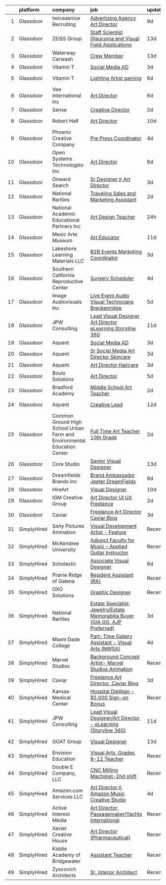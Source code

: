 

|    | platform    | company                                                                    | job                                                                                                                                                                                                                                                                                                                                                                                                                                                                                                                                                                                                                                                                                                                                                                                                                                                                                                                                                                                                                                                                                                                                                                                                                                                                                                                                                                                | update_time   | location             |
|---:|:------------|:---------------------------------------------------------------------------|:-----------------------------------------------------------------------------------------------------------------------------------------------------------------------------------------------------------------------------------------------------------------------------------------------------------------------------------------------------------------------------------------------------------------------------------------------------------------------------------------------------------------------------------------------------------------------------------------------------------------------------------------------------------------------------------------------------------------------------------------------------------------------------------------------------------------------------------------------------------------------------------------------------------------------------------------------------------------------------------------------------------------------------------------------------------------------------------------------------------------------------------------------------------------------------------------------------------------------------------------------------------------------------------------------------------------------------------------------------------------------------------|:--------------|:---------------------|
|  1 | Glassdoor   | twiceasnice Recruiting                                                     | [Advertising Agency Art Director](https://www.glassdoor.com/partner/jobListing.htm?pos=125&ao=1110586&s=58&guid=000001823427c4acbf9765a694cc14be&src=GD_JOB_AD&t=SR&vt=w&ea=1&cs=1_1f5de0e1&cb=1658732398185&jobListingId=1008007855498&cpc=44CD5376B8534B8F&jrtk=3-0-1g8q2fh6rkf3d801-1g8q2fh7cg2qa800-ebb6e6be894bd9cb--6NYlbfkN0AIiLXtwtv0BDns9BiY4ItblantFozdL6jLmLxNvS8mvn1ldsy0jlMz1Ycqf5wilHIxTiMhKQ6fDmRibP3XQth2ls-56qADUyL4dS7OAZJy6WRqO793onZf-hneq25vDadgjpZx6W5CRlBE0NZTOzRtYDLpZ9CjoiVsVVRAJDFYZw7z0DNsC1iUgI4fr5Bdky9tCf828CMkClVMewzmzTQpSoAn1qaln5pIBuvibMJsuz2VtOYnwebVP2mAtvHHJ9CuXlASneh1aCJfXduAWBttKuJ-9Q1WzlqsjJeAgmlqfRV9HYVMHr4t2TuR79SfaWrfSHlKhL7qF4udbhGEzUoKndAfBCLtoRvhXFot9F-aaKS2-jssrfjYmQib5HNQG5BAgJtANS4oGtaEpDA9-jnAzz17-gA2r_TjNqDeyoeapWGL75MhfLWNJYrpG9-LzwOppmooaDJ_e-8fPU0FdEHUjrwA6SXnSS_sNwfSsAGnL28rSnosWEZ-SGQJoDICYfifvcO9-okvgD9OhAn3Zypb)                                                                                                                                                                                                                                                                                                                                                                                                                                                                                         | 9d            | Atlanta, GA          |
|  2 | Glassdoor   | ZEISS Group                                                                | [Staff Scientist   Glaucoma and Visual Field Applications](https://www.glassdoor.com/partner/jobListing.htm?pos=113&ao=1110586&s=58&guid=000001823427c4acbf9765a694cc14be&src=GD_JOB_AD&t=SR&vt=w&cs=1_e58e0d7f&cb=1658732398183&jobListingId=1007998783325&cpc=654405A9B1E0A9F5&jrtk=3-0-1g8q2fh6rkf3d801-1g8q2fh7cg2qa800-b7af2ba83ee4bf3c--6NYlbfkN0APGjrfuLgE7GmOqvlNb-vrbT_Hjdj5DhKxRQaYk8SXBnmOwZaoUr917AJKcF3O52tZXwhiAboMlMwM7t0ufb33Op8mTvd1Hb6tdMVnC_sz1i0BGQPQcsbSP0gR794OuTTonRTljl-fEn4fH90VdyEy1o49lYzVN-xC0ROgNlr5oWKnfEGqqyiKhaNp7DNUTCRptk9NVHBGDpu3PKKD8TPsTn9HFeZxO90nFXHqo8Pj9hVgusXArxg6JJNN6zxIr6Ken_7AERWzbysBNyRFn1VDUnHuB6Dp4y23ztWIef5Rdb5X61EixgRLSWS_o4fmDdfaEXIpWTU3LC2LcgMDpakH8FsRXvkSTdIJUuwNEFlfqkVYhZWQzXMBSbMgaAnjTFrbal_K55eg1MEP4csxgVmQtj8hg2Wrxnryh3VDMcTpYkvcFb_jRfzodngVxqMJJiVshYhio7oaA3EPyrJpD9LPBXL1jTvdt8bEs7eYOR48BwKAspNfg15zXWUH454Egcm97Jq0M5agkSsaEZu8daqgah0iOF62SH4qzSaKFK6s_yTtnISjitDeWH1RVVzIWefdSkBPxNZTFBqnCwoufCCVwxXLgKxac8lpIvRXfJf0vHcUry0I7DHtXr9fjGqjxHzoUZBDxZ0meXPYeB1P2m_itU1UP2SHc-8l79Nd7-Eo8Q%3D%3D)                                                                                                                                                                                                                                                                                                         | 13d           | Dublin, CA           |
|  3 | Glassdoor   | Waterway Carwash                                                           | [Crew Member](https://www.glassdoor.com/partner/jobListing.htm?pos=115&ao=1110586&s=58&guid=000001823427c4acbf9765a694cc14be&src=GD_JOB_AD&t=SR&vt=w&cs=1_3e5b16dc&cb=1658732398183&jobListingId=1007997444840&cpc=632C08DE5A4EA969&jrtk=3-0-1g8q2fh6rkf3d801-1g8q2fh7cg2qa800-9af3de5928546a8b--6NYlbfkN0D8O-H_wUvDZzcT664clKWU_YBfYT-A9tKBwOCfBRnV_8DTLOHWVafLg9R7OkzFYtRLhW_IBRsEpIGZG4ItaJ5knATdlmAIHEcttB1YPcAP2-gptM4dRNTuvJWOaaU8QTipJf9_f_hYyTtAC8DPdd81XOwm5_I_XN1gFuS52fjtjelvc-wFCVxe7fsg-bdBTJGedB7egCgfZx0Lz-FCUoGgJrpYf6pE9O6RcO8eUP5XxrLKk9EmbUBKZTbPygKSHkjWQBoLux37xE0bfFa4YBIvDbKrsDViyY5xhBT0tfhYDGYtOwsUnI0XJUtmu84U1DYxwQaOhCg8aQi3NAR0ixlSUkHgXw6bXBPhVssc1GgHOS58QaQzh2NeonS5HLq6qXayAAX7dXAiiOtKgrU13HICjFbm9SW39LHRHnEuK8ChVOryL4l02w50yF8ehp_6XvUMIMZSiTix3A%3D%3D)                                                                                                                                                                                                                                                                                                                                                                                                                                                                                                                                                                                      | 13d           | Denver, CO           |
|  4 | Glassdoor   | Vitamin T                                                                  | [Social Media AD](https://www.glassdoor.com/partner/jobListing.htm?pos=128&ao=1110586&s=58&guid=000001823427c4acbf9765a694cc14be&src=GD_JOB_AD&t=SR&vt=w&cs=1_2affa6e7&cb=1658732398185&jobListingId=1008021595381&cpc=AC285F3A3ECA6BB0&jrtk=3-0-1g8q2fh6rkf3d801-1g8q2fh7cg2qa800-e4bd2cb468c06564--6NYlbfkN0DMrcEu7yrtATojKJA7cEzGQ3FdRGWLh0CZQInL4ECGI6k5tN82kdM0cJmh4vC7Ggjov4XIQp7qZXd-esiLtqI6guPOPiBBDCei0N4Bfja_8Tv8cMkC1NU-4FnAtaBrWHyePohE1FJlB69C2M29PQm_QoWCWGPDe9K47P3VvFzP2Urv5bCxvcawDLOYS-4S8cJ5oVxxZUvBkS3XUCWw0IFuJes7NnyGC1BBr-5zKhTpop_nkdxie-FXtwKziY2cDIKH1LcKtaGRclMs3Mj6Ata2bem9ZhpMiTEciKA_1b1vxn_Llo6LyHer2VJpu4ztvNmo00b6nSFV7HpWMtXClEyKdn6UdGdRxXb2e2hewLE1_L0zIttFUVMlPn5xYIuZ2k4NjyDnRwMP69rfW4APyEvPTgoadX3m8NqgDHZWRL07NYrioTqhGUixnJNkpYubDM4K_lfD-uWWYUO1r8nQ7QU6)                                                                                                                                                                                                                                                                                                                                                                                                                                                                                                                                                                              | 3d            | New York, NY         |
|  5 | Glassdoor   | Vitamin T                                                                  | [Lighting Artist  gaming ](https://www.glassdoor.com/partner/jobListing.htm?pos=129&ao=1110586&s=58&guid=000001823427c4acbf9765a694cc14be&src=GD_JOB_AD&t=SR&vt=w&cs=1_fdcb45ff&cb=1658732398185&jobListingId=1008012606437&cpc=F41FEAB56D215062&jrtk=3-0-1g8q2fh6rkf3d801-1g8q2fh7cg2qa800-a4a5b49e0c0ecfb1--6NYlbfkN0DMrcEu7yrtATojKJA7cEzGQ3FdRGWLh0CZQInL4ECGI6k5tN82kdM0cJmh4vC7GgjoQsXN0_g-aqtw8QQjM5vUzmp1Kwz3tv9SdCw_7OATSSTl--Am1C6sNxUybMUsjSaT6We5Huz_qIHcjEjVAHttS8wn4vr9M1hS7WT9EIk6RpO80_XhJq97XeXTWajRCqxEywvQXR-EPc86UKpZgfsOVlb9rYfwl88N_Sxjipv007W2ERDV4wbnlekorMfUATaqHhEW4Jo9J7U9N3ivprD8kpNVEtnh-B4KiXbl5d_K0SAhh4NtNUDl1uw1jG6JvOOp0BYt7t6SU9UdrSpylAXycTVwzd9Grwjo30NWCxMkzr_7CGfYRx0euxxhttb_bu8CvexqXeBTIcN36Gs6Uvl-2WzMC3K2SCO4zQDo_PQcz-1AAyRGkVkiUpHSDO4Hq6HvTKRgos8Zo2Odm_H5qKIm)                                                                                                                                                                                                                                                                                                                                                                                                                                                                                                                                                                     | 6d            | Redmond, WA          |
|  6 | Glassdoor   | Vee International inc                                                      | [Art Director](https://www.glassdoor.com/partner/jobListing.htm?pos=112&ao=1110586&s=58&guid=000001823427c4acbf9765a694cc14be&src=GD_JOB_AD&t=SR&vt=w&ea=1&cs=1_d4c44b4a&cb=1658732398183&jobListingId=1008012096590&cpc=C4A69CCDBB3B9599&jrtk=3-0-1g8q2fh6rkf3d801-1g8q2fh7cg2qa800-280d21d98f6d21df--6NYlbfkN0Dr6IKwl4lkWnAOZFGyO8hF2TMBrUYSqKPpHH7znGLbnsjvVMpQ7-eveiYjoB_rmKX6iN6SJnSRg7b5hza-xotHDs6isXPf2WCyaeo0vX9AbXl5sWRX9fadHAd-5alw0tkD0M7hNsRnHBD1cKQO-RrPwTMDAVfDnc1Fjkbz-CruxKtoxFXcjJWefE1BEM_o4GHx0nrNidapiD3W3oVVZyl-C_FzdUZ4vh74-0csPvU4BpUOkGyayAQAVRbYV0KJUB6c6OoXc7oS_sonG2WNsT9Sn7TIzFuO2F5rZxDhjLamwAQq5WJndltYnEgfw7IOB3kdkGAXiVJ28x3HvJ-kAR--sdyDDixz-eGLJZaKaT7ioCZ2SlD7LI-EEDHZfPG_WcwGVGu0l1V0FWcosmRSduVtpiqT6leKNQuZlisc6nvcuh9581-H2QjpPWxlJJZF9WUuBK5zi5geJSrVCv0DMp5Ej_haywOSsf1u77x_WNcjoC0ur1PrCrhl)                                                                                                                                                                                                                                                                                                                                                                                                                                                                                                                                            | 6d            | Garden City, NY      |
|  7 | Glassdoor   | Sense                                                                      | [Creative Director](https://www.glassdoor.com/partner/jobListing.htm?pos=107&ao=1110586&s=58&guid=000001823427c4acbf9765a694cc14be&src=GD_JOB_AD&t=SR&vt=w&ea=1&cs=1_9bd0ebf7&cb=1658732398182&jobListingId=1008023448248&cpc=E1C07D31E98CBB16&jrtk=3-0-1g8q2fh6rkf3d801-1g8q2fh7cg2qa800-ad2490b60ba6799d--6NYlbfkN0DdB3NKYKacAfBqyvzggwX-SmJ5BMhJXFf58bJqSuWnmvi_ie_VBBUbrPcwLNc7cpG3_D8hIiM9m3V1HH74MmixOyDUKWEGyE-2FZ2SGXtLwvE6Umllpx1yP64fkzKzL68AqhajYT00w7qG3Wjqh2p9Crgxd9vZBgGcBr8zMq2lPwqQ2fYNszHPx5LxObWM_QiyiTmCiLXSLB2mEsjGNPxrbCs037RTCsYi6b_7itW36vC67Jq26G9V6wDIP-FA6iEIdlnDRwjwKUiBN_QexTK51ISNiNKgGxpU2Qb-f8ZpCp1spbaWjy3_XEAaXGD-Z60ijWU5V8crz_o42M6d3eNRyvl63PLfZR9wtl7l7prvsGQAeceQoxC7Ld6-VhTMxFtcf_nwEA9tow-gcRdDT9B9J97xlO2KwSv8w9w6eC4TCc6_cuw0FLoZONzFcyf0c8QBAPtMFp98tqqEZafHK0K-VqRFrC1ESEpfzmrQJjOu_R82_YCr4gaGmL1RmmU-oyw%3D)                                                                                                                                                                                                                                                                                                                                                                                                                                                                                                                         | 2d            | Boston, MA           |
|  8 | Glassdoor   | Robert Half                                                                | [Art Director](https://www.glassdoor.com/partner/jobListing.htm?pos=121&ao=1110586&s=58&guid=000001823427c4acbf9765a694cc14be&src=GD_JOB_AD&t=SR&vt=w&ea=1&cs=1_2b196431&cb=1658732398184&jobListingId=1008006806082&cpc=B076152010A3B66C&jrtk=3-0-1g8q2fh6rkf3d801-1g8q2fh7cg2qa800-189adaf153f90673--6NYlbfkN0CpzDdaQkua3np5pkmj49lKioZwmwxQ-yx5plwbYmV_M_naZz0UvX_-3Rym5RFfVn4BtoAGkewSplp9mAj4eT5jUwDfKOyoZXSfsb1jFh7dJIZ6rWxGJo9J6rSQqSqCXU7q8Vl9Ke0jn7_3ta96pVOIFnKt620_OgbLt1l25OEWsPGEeleBsmRwc612pTLJlQsTzdTcqgTSGMEsur2wV0fFrOFuqQcdDq9e5kVf-aMUSpPvdsJ2fonH4DMAmYH-277pFBi5Xl1sEwVHub2p4xYuuf_BHKRBEqDVEE0eUJFW15wPQOa4b37rzOaDKraAKhZSneBMZ1skb-59pYBpqUqDrAkenmGi0G-RaziVoR8dVdwaSc3F7iAmCs4RV1kfvRz-PZcZ--1enRizuff4Dantka5QVzrDn8tSbeWbrv4tVV0g5kEu4XkWsgKsvVf8o7swZB56eHfNA-NCYPDqWzAz64uqjrIy2cUF0YeNX-LoV7f7Hjly7cpbrlB-y_2ytiqG3XozsFkedbHtHcHZXtGo3HeCXZZCR-AavTT_m6n8jy7Ui1EHbSbG)                                                                                                                                                                                                                                                                                                                                                                                                                                                                            | 10d           | Santa Monica, CA     |
|  9 | Glassdoor   | Phoenix Creative Company                                                   | [Pre Press Coordinator](https://www.glassdoor.com/partner/jobListing.htm?pos=108&ao=1110586&s=58&guid=000001823427c4acbf9765a694cc14be&src=GD_JOB_AD&t=SR&vt=w&ea=1&cs=1_46271792&cb=1658732398183&jobListingId=1008017113011&cpc=B27F49C9D64D6F84&jrtk=3-0-1g8q2fh6rkf3d801-1g8q2fh7cg2qa800-460ed10b0f886e02--6NYlbfkN0DfhRLDY5E7BVY3xhBTAobuSaZ3WR2SqAJ-w4NHeQGDZxuTLtiUsxSypjj5i_yfcGhOnpArFdVVRZo-ph_NALA5psjsAGhGiG198VBhds5aJhQC9SDTE9gTel_jJEnVEaU78MPpf4517AsMceesnQKQ6rOFVgIKj1rtD2bNyQkBtuj__rN31qNT_QsYq5l3htyLLRqc2vthQ071-jxfL7d-ZpCSuNEtZKYZ12N8SNszZnJWAK_6jv_DcIUhCTftQwCyB6e_DebMTTcy1rxWrO5yLN4EzTP-nrP-0Ho7k_Ph9WE7Vgl59vggOAeDN7V0AHu_MBJ99IQj8PXehaB-O3IDd9w-yVf7cHVO9zKOGxpskQVqeYBkBTZdSOtre029zF_NhDmvrR0MZfuLXpj9265WZJuyDZ5R6W27DZQzW1cDObgcvPvEf1mhEihe3gZwayowawVRZj-Fqi44FjezLiesRygOmatkPLv_ZQU9bXfGoxNXuA-gx1ykziYjPm0C2fo%3D)                                                                                                                                                                                                                                                                                                                                                                                                                                                                                                                     | 4d            | Saint Louis, MO      |
| 10 | Glassdoor   | Open Systems Technologies  Inc                                             | [Art Director](https://www.glassdoor.com/partner/jobListing.htm?pos=110&ao=1110586&s=58&guid=000001823427c4acbf9765a694cc14be&src=GD_JOB_AD&t=SR&vt=w&ea=1&cs=1_774cfbb2&cb=1658732398183&jobListingId=1008011914909&cpc=67D5E609A3B8C355&jrtk=3-0-1g8q2fh6rkf3d801-1g8q2fh7cg2qa800-90d20c6be5de214c--6NYlbfkN0AH-vKSKf954TbfaTaq1ZlMbLaaYD_U8azoj_hilCWJQADkfFoYjfNx5RInn64u187wL4L7guEVaPj1iYm_ZtYC5TRH_TyT5lhDhM_O1TiebFvR92MvwiA5yQ4gMcLlIwUmte6UuiqBZTDzUQKy4rKuYxZfSJGF9-ubSJTjOFUHp4gRq8xUoMZxii0Z4DnuARx9zA-oetG8T1jxNJaJbl6LX8Umdjmq4TIhVqKnxBqYxa8pgzwS7iOAWGGhOgnUTxYX8Eqdl2vU_jGwkxGO6i8fPi2vg6swsDnN45s5tyMiOMEiu8DJ9QbcFsHgFgQ70R7u1Nv4EacPSAIWXf_whHabXXjuHOiWBMq0J9ko1_abw2H6RzWuOiRn0wySilYj6K9eMSx62GntcwMDeHiI0KnM5SgEydSPAvNXaVNlf_ELknrt-zi7qems3fA8QHgsClRQkSpOSd5gQ3xi6b-AL6RUgVmlipcK60WZuhGBOJ-SYF5LhMVvtRte)                                                                                                                                                                                                                                                                                                                                                                                                                                                                                                                                            | 6d            | Lexington, MA        |
| 11 | Glassdoor   | Onward Search                                                              | [Sr Designer  jr Art Director](https://www.glassdoor.com/partner/jobListing.htm?pos=124&ao=1110586&s=58&guid=000001823427c4acbf9765a694cc14be&src=GD_JOB_AD&t=SR&vt=w&cs=1_5ce2b1ee&cb=1658732398184&jobListingId=1008021477760&cpc=4B86475FAF393599&jrtk=3-0-1g8q2fh6rkf3d801-1g8q2fh7cg2qa800-7c1d6012e7f1f3bd--6NYlbfkN0B7YoEZZ2QAGDyEGGmBPAUWSHc1Mt3sMCn9FehKcWA3w1hdwjpEweHGJ9uPpOtWDZpQqvS2R63ArgcnDFZizZJTdnI_lLSfo6yXWovR5UgAS-alkWrc7M8aetRDAqcSziBREz2WR-5FIBc40cE3klLYe-wrjdGI0zFJ3ajJsK6D2RoQIbk222U-1iGIL8ObNh6KjyjJmGRubZ000tEB60uSp-xnCw-ODrVocxMlp2SBP8C1eWZ-2fAR9-dECLe97DRSusZvYDkFBQsFN9lRGtUXWQrXkCep0OwLttkhmF4hh8Syvee-YpkDMHPfUJikfeL7p9cxjundDWeBEIozZGio-nDmbVjivxhJWt7IaX1m3aeXnJeXoP4XwhQPPaRLhG7-q-v8_jk63Lrlwxw2Asq5ze2KoUH6QUPzXQZGZgkf2U34NqAETlyKiAETaBPDaJezb4mwUp7CHU1TxUfbXed0CgUh9v_e7U6UpF8sIXvNpc4AAxgN9KI1I43Vn5cBjqkM0dHrXK7CYUvfPnEPtGCTlLfPRM4H0FHwR6oVruoczh224Y1l2mSNsfGqvxY96KeVrU-R5WJZ5bZYK4xueQBHHCS2U22RKOn1WciU3UGKXh3kvhAqAF2SBB5GvS8M4tdEgODU0si8XkkJJv7vTQqWcO0FMrDo2d7fdrlJXRwbj9GeyW1Hnrqfl7Hy_YAXsF6Bd_osmjHQBHzuklM72DYP_KbICajIV7gbOVPio2QHVAbZXrHuEZFwGLE0SaSn9uQZ49_3ESbTNcPjnieppq6BxWyhYXcOVtyJi30Pt7MM503OXBK7xlNcc2KLEoK3h85f9pRm2ofrfR5YI6lm-cTo1KIotu_I64z78M1TOY0aFUq8v7SMHUxMTrXlpqIIvpYlrF8-_IOcLIONR69SuBP6LQ5EGRXFqTe-RXljEaSGbVRaAnS2W9hqmSz2ugibLEbvunyaBLy1uaySH_2Ce5-vfsanbaqOVh_3mv2kTHVTcB5EyBgrpptq) | 3d            | Burbank, CA          |
| 12 | Glassdoor   | National Rarities                                                          | [Traveling Sales and Marketing Assistant](https://www.glassdoor.com/partner/jobListing.htm?pos=111&ao=1110586&s=58&guid=000001823427c4acbf9765a694cc14be&src=GD_JOB_AD&t=SR&vt=w&ea=1&cs=1_bf6ecd11&cb=1658732398183&jobListingId=1008023499604&cpc=F44B5BD681589083&jrtk=3-0-1g8q2fh6rkf3d801-1g8q2fh7cg2qa800-c49e4597ba60e5d8--6NYlbfkN0DYEbfgNVnCJTSJDjt6LEbESh0CjAoG8RdF8Y2Y0cOfgKmC0tQRW40yfVtCnzYrRhTvz8ueDx8eGj8cdUbv7uVF8es8kXguEBnOmUiRPNFZNJeXlkuCOoLQSmcXDUKop9kxjt3-k_pIewryxD1O9mH-yWjpP7zgxTWfp-hDPmgpQhZsmLIv8wqWLqrkkRNyg0cwfEN5YSME7_PpPfOJTejvl-TxGsr2AO4DTptgyz88eIZG2YLJGJCvgzuNpMDQyiubcU-0rP2G1tliBJ0Rr5NZEhFFV4YoiMHNvE3oGOt8-93zbhdBhEviEN9MqT8xXdg9sOPwuiMrh5aQY-NowCNpEOGvCpHJdJq46AsBhNB8vYU-0ztLjxsK_KqzXpOcJw0sAxoxlOBHDupxxMHQG_Ngg-LMtQNcKqx9qzk7ut4_MbxmH-G_vx3fxntotpPXkYzUgM4heBYZXjNV194IYInv4tLbleOUegCQ-g_jsTfZtBb-5tEkJWPJclXbbybZEjtF0A3LsLsj-w%3D%3D)                                                                                                                                                                                                                                                                                                                                                                                                                                                                                     | 2d            | Saint Louis, MO      |
| 13 | Glassdoor   | National Academic Educational Partners  Inc                                | [Art  Design Teacher](https://www.glassdoor.com/partner/jobListing.htm?pos=116&ao=1110586&s=58&guid=000001823427c4acbf9765a694cc14be&src=GD_JOB_AD&t=SR&vt=w&ea=1&cs=1_ca9fae39&cb=1658732398183&jobListingId=1008025453643&cpc=9952A63AB06E78AD&jrtk=3-0-1g8q2fh6rkf3d801-1g8q2fh7cg2qa800-c4e373ab172f39a6--6NYlbfkN0DUxXTNqeuyJeu0tRqkl0sbUSZaHZc_KMhWGh6jRABK9UV3yBvf6e9H1JBv8rHRejhXiYqnFtKNVcJBhAIyyNOWdqNk61bG8veGMVgUsHz67Au49v9dPgvE-XWaueLgK8Sidpj-tLLDfEP_CVcHgo8rQd-hZvIhXmcxu_8kI4XTRWzaqUyZ7kM9L9dpUjvk5W2yxQGUTl6Oolt7m4cgqucQTeCPTLVSRlxechz52dZDEjYNve__w_pu9P_GDiFK1LL0hz1NQw-BsfJEyCPI4M2Sxj2GfoijPfBsS1CSXWzUa_In9q3a-2O6AODamENfRhcptTgYVAfXBje1rh2YVYyOVQ59KsTtF1lVbOGqoLiGSyV3xiTeH5aLAhv0HHPG7B1OHe6sJjBN0zPkb6AG7tr6QRifdRLOKXM9OMWoMLVKFkNBervmEYGkK6l0TzImToC8lTFtRlZuq9wJaohpEYkvXi2gkKldOo_y8UE5Km-9bK4qVpBepO4aAijeGgQXGtkAflXHTuF81g%3D%3D)                                                                                                                                                                                                                                                                                                                                                                                                                                                                                                         | 24h           | Tampa, FL            |
| 14 | Glassdoor   | Mexic Arte Museum                                                          | [Art Educator](https://www.glassdoor.com/partner/jobListing.htm?pos=103&ao=1110586&s=58&guid=000001823427c4acbf9765a694cc14be&src=GD_JOB_AD&t=SR&vt=w&ea=1&cs=1_ea69c9a5&cb=1658732398182&jobListingId=1008003312051&cpc=E8A829142AEC536E&jrtk=3-0-1g8q2fh6rkf3d801-1g8q2fh7cg2qa800-bd7215503ab6339d--6NYlbfkN0DukAwDndutArnS8OT3znlJ-TW2KpK_7rZjO0LfXc6UVNm4ZqwCg7K1aXfsLgg4U-CWS9kdPm2DeYCd8Bxxa04tfRRfBntniUgejD_tUfBAbLoRp2RONnsSF0BswZPmotoHo3mQgF_ndhuFpS0s7KWlEnW4fcKTWrficfI5yQB48W50EsbjyYpNebWsDIdO9j7Iq0bDuASc7iX8gEPWaiqxTE_vsRuJ9iJE9PI264dYZrbDyCFWPEzXEMjjxid02QYtQ09DBhFWcOlKxDpTigCPz2z-yhEKaQoixSZ0Y91O28hDMmhgAZ2YKR5V6FqFP1vXfYoWvlrdwi6MCrOQVbthkaaEcJelsKDY6DqWmsSnOfnce-vpUm1wWHYDHT8xOaoW4u-j1m6xNEffdwgrrogmQobFOArTEsBTpSBtAxRN-ZNfeKe98JXhCyG_DfXRQegAdQfSv3yJkX4E715PjXtcGBCkGKohfH6k4kPcAZEgp9yg4lyAE4C8)                                                                                                                                                                                                                                                                                                                                                                                                                                                                                                                                            | 11d           | Austin, TX           |
| 15 | Glassdoor   | Lakeshore Learning Materials  LLC                                          | [B2B Events Marketing Coordinator](https://www.glassdoor.com/partner/jobListing.htm?pos=119&ao=1110586&s=58&guid=000001823427c4acbf9765a694cc14be&src=GD_JOB_AD&t=SR&vt=w&cs=1_0e48b8ea&cb=1658732398184&jobListingId=1008021642364&cpc=F41FEAB56D215062&jrtk=3-0-1g8q2fh6rkf3d801-1g8q2fh7cg2qa800-e34b8b942378d13b--6NYlbfkN0BeFm8pbmROb9PyittrVgizWoeXcqcAHiHO7qzxPoD4P4NNlHze5-WscCpmqp888O3rVfNT-tbbAWHipPFNN-D2MH-_JQFhMgrdzNc0XanuHKrwXw2UHUioDEBsQCURfrHudv91ieOwqnVNP5HjpfPNYIUVyn2YNr-4B-4MWBwr9v2voDoedIp-t9HYnuAO2UrSV51M2NGGSmeCrIEq1p8OBfoYzHADQFXvwCz6qIezaRmP2R4UwjnU_wSLFbC7kRogLbjGdBpa_qJjhr2rtaCEPhX6em0FITq9RWnAoEstOQDazKQagA9TkRixoe4Xxx433n_24mY3uv8tEoToYLWCc7QytEp24pNsr0GUOoAsN30oEt-WHYI4hoJPychg2vid5hdjvlrapw95Jv92Nrwq2Ttfohn5_0WV35X7JOZY7fd5ux1VjgCgTwdIAzUBaR1CqHNinTPIdPnl1yQdcM-qSFzgUlHfMb0bWLcbZR3iZtRrQmFcDCYpVrTkFVKqWhviKty9mLQ_4F7R2jFiTqDqnPrVyStQWd4%3D)                                                                                                                                                                                                                                                                                                                                                                                                                                                                               | 3d            | Carson, CA           |
| 16 | Glassdoor   | Southern California Reproductive Center                                    | [Surgery Scheduler](https://www.glassdoor.com/partner/jobListing.htm?pos=118&ao=1110586&s=58&guid=000001823427c4acbf9765a694cc14be&src=GD_JOB_AD&t=SR&vt=w&ea=1&cs=1_4c3d5cfe&cb=1658732398184&jobListingId=1008017811723&cpc=334ABAF5D42DC775&jrtk=3-0-1g8q2fh6rkf3d801-1g8q2fh7cg2qa800-daf10fbd58ac30ad--6NYlbfkN0AY4guaBc_odNxnJHTncvfwFu86WvDwtbc_K-gSZc1x5K7wdWHYCJnRgF87OO1rppGfTstEPVpo-ar4SBGoT7lyrink2XAlGTIyZEQG9udwm2VnFhgsYCkNQJJpxb062Ju_sTA6JGox9ME-qchQrGIkd__xlOze_Ub_CjJMV0gGxCJc9Z7i08jNJ3ZhRwyc05rN5qTMyPKenkwUM6lZ-8XKW1jJJS9Xyqh8_XWnZCb3sgbkcl_fNdzkWM6GQsgvIxGadcAIf4nHLE8RVwsKjup-Zu677oYmWgPgZSVoqMZ2XRlCKUN4baEI-IFA30eWtyyLcSUNlrN_Tb7CYCkXr6zSUOOXz5MpD-J1gKxiG-VUrjEX9t8lNmdVVZjB1TdEgjMA3VjPerVgcgt8M8czMgIp0hGnk7da6flT4PdssV0wDmlrfmj7ZzuyBEJ7H4t-_GrRk664kwEYDixcl3b2tn9R9vIL7Zzq5VNsiIeInBttxz3z7GSMbH9zRT_2u5HwD9M%3D)                                                                                                                                                                                                                                                                                                                                                                                                                                                                                                                         | 4d            | Beverly Hills, CA    |
| 17 | Glassdoor   | Image Audiovisuals  Inc                                                    | [Live Event Audio Visual Technicians Breckenridge](https://www.glassdoor.com/partner/jobListing.htm?pos=106&ao=1110586&s=58&guid=000001823427c4acbf9765a694cc14be&src=GD_JOB_AD&t=SR&vt=w&ea=1&cs=1_4d00e94c&cb=1658732398182&jobListingId=1008015254854&cpc=6E56E77887FF9985&jrtk=3-0-1g8q2fh6rkf3d801-1g8q2fh7cg2qa800-41668a328a3e7d24--6NYlbfkN0An2wH3WPKNYq-h_yXU9a-sWSItRj_XpS2RQAdjkSXDzhQrq28oH-kFNyDHB-Keb6t3ajZ9KAymky3vYuQ7yQtSIl4w6OEI9RrLwfzoVLWfbpDi9se35Ipggg8zZjpP8t_5ZUuDBOwqOE6XDqayan0qc9A2azojNi7XJR_npwJAxgTL_rdL9tMa68JHv1wnZdQ6I-ZuemcNNvuA4BDfxUHiO-Vuzu7oRhCFSRTUO_PjlwTsypKvQmF_QCE4PjDo4aCEDSZuSWCQp5ZbwsfQ-geIwjvp4rQUcZHLVvD6GfBsPkvK42OAm4KIQcGjk6Yf-QsLa8UVYjTHalTc9nU8n-ZWPyRgJqt3w5Q1Xt57Kf6U5WYC87ltlib9Ihn4RxyZi5dMNYMcDR9GYq_Iy11y4GX0336-XogMFQ7E6IgyZ2Ys_qhS_7Unn03YdmA9SSMn6TqVkyYHYp9dt7gmS4LStjsO2F4687WuY4KUgV68HqBtywfVURI3vbaourYQnBIxQYA9VsGpzds-oDD6XDARFlk9lBtIt_45BmP2fjGtzU4M1A%3D%3D)                                                                                                                                                                                                                                                                                                                                                                                                                                            | 5d            | Breckenridge, CO     |
| 18 | Glassdoor   | JPW Consulting                                                             | [Lead Visual Designer Art Director   eLearning  Storyline 360 ](https://www.glassdoor.com/partner/jobListing.htm?pos=104&ao=1110586&s=58&guid=000001823427c4acbf9765a694cc14be&src=GD_JOB_AD&t=SR&vt=w&ea=1&cs=1_ccb57d00&cb=1658732398182&jobListingId=1008002630660&cpc=8A48E7D5890B96AC&jrtk=3-0-1g8q2fh6rkf3d801-1g8q2fh7cg2qa800-fda7671e979a5c29--6NYlbfkN0Bi-g4OEguhQEx4pjzkmulzkFDPdVMQm6g82nLRMcVRUCP1A29PFGK42aLZnoRvyWqIeK8bETKTWZxSmxK7BULyj87ngeg0qbACLWVEBQpXH8C97MZ0LsQJ0nRkOett1f04svFt5vU8uAFR02DHL7QgeBw3s7AbRFaJu3EEsHm64y0bleC4VtryAYVzHHKnxLjGfYCi9YpOrIdR7cCy44ngCkIqm6XCrclLZt_o8Y91WrIjrrDeZeIUIcS1jVoF4nKAuu09THUtFVlcf7PNRLApLpJ_tJm_QndOp-y11-FtyiRkt2Hw-i_24GBTZZa_m7WoqydD2HZTjVg80yNE4gpnH1cqi6Z4XLwepTOAwAwZ61AFrfpqeB3EV2hWCub825lG6SLiXpTuG1VGhvSPLMeB6NVhi0lMTyBqb1xKVzenXXKJr9v7gsIIoOfDvH2rJOwSO-JHbG_hluEPVRDME_b82KDg7BDJhBGxOrJEooqmjZGLtT63a0Eo9N3zT2ea38ZXO-AkV9olfCXELJK_CA7Oc7e0XlPLQuXgbx4PsNKHaA%3D%3D)                                                                                                                                                                                                                                                                                                                                                                                                                               | 11d           | Remote               |
| 19 | Glassdoor   | Aquent                                                                     | [Social Media AD](https://www.glassdoor.com/partner/jobListing.htm?pos=130&ao=1110586&s=58&guid=000001823427c4acbf9765a694cc14be&src=GD_JOB_AD&t=SR&vt=w&cs=1_e375cb3a&cb=1658732398185&jobListingId=1008021743990&cpc=A65DF3A704A48F9B&jrtk=3-0-1g8q2fh6rkf3d801-1g8q2fh7cg2qa800-7609f4787afbcdf9--6NYlbfkN0DMrcEu7yrtATojKJA7cEzGQ3FdRGWLh0CZQInL4ECGI9gD0Wolx9R2v-Aex0-GK04lZ_Q30awe0X5pEP75z60aHnTxhyklJoZ4eRxd_GqDrLDfog1ER6zD-FxQthqUOBObnsfZidjdkpw4I8p0MIWi3Y0AVZWrAxuCx4xxw65fegKt20c6O0Xl-CY0rM-QHxhSR4uUyEffch5nMACdeah7DzsMaN-PZD5nX0-R7vIwAMuxmaEE0ycBcEsvA3_Oll2oAYf8NgaP1v4TSpkX1xaXYIP4SgEBAv_kTXzihQUMwuRlxgE8MaVskRVJekTARk5ei0Gc3WdOCzrSSVKSEjxmYTPpBazsdHxq8jYDfX_9Y2RhKJJb7OXWtL99odB8kAKovQtrxPf5QIyy0hkVUrsd36EnGwNxIpDDH3Q-KbPDDW6CCU8gcTGVcyoRUCk4_TUXUqBIr3f--A%3D%3D)                                                                                                                                                                                                                                                                                                                                                                                                                                                                                                                                                                                  | 3d            | New York, NY         |
| 20 | Glassdoor   | Aquent                                                                     | [Sr Social Media Art Director   Skincare](https://www.glassdoor.com/partner/jobListing.htm?pos=127&ao=1110586&s=58&guid=000001823427c4acbf9765a694cc14be&src=GD_JOB_AD&t=SR&vt=w&cs=1_28a973ed&cb=1658732398185&jobListingId=1008021744008&cpc=155EB9D5185558AF&jrtk=3-0-1g8q2fh6rkf3d801-1g8q2fh7cg2qa800-a31b2a850b5c3536--6NYlbfkN0DMrcEu7yrtATojKJA7cEzGQ3FdRGWLh0CZQInL4ECGI9gD0Wolx9R2v-Aex0-GK04lZ_Q30awe0WbT8ditFggwNCxd0vTGMIFiKtCmCEolvFIuQu1-0eJk243pvIDV3DCrKKTLfxlxn07JwbccYhX1QrVsLlw9_7NiEXC3kJSePmP8U9CFP7eIOz5WIi1kxLdMK_3FtKI7q9tp5zO3V1Qxjix8K30dGWOikIZswyuMhqm1lanbgiGdobb1tbwf9IyzFDwLrG5juQtyPMqkaqEVpV0phvHnCG6MyAjV6eDB2HxM0L-ZIfOu7oCQZr0ZYW5cs4xIMvA3euESkYnRuViH7Fxgqmj3IEuqvF7KBRUvtTis0oSlbuoxf1Xou-5vh-S1cZMPBbFRiz4CVDwWxbLLV_pCGvE1qFPyv72B-Ran9t_UTl7g65valkYtmAHDaPZVLAX4GhD99g%3D%3D)                                                                                                                                                                                                                                                                                                                                                                                                                                                                                                                                                          | 3d            | New York, NY         |
| 21 | Glassdoor   | Aquent                                                                     | [Art Director   Haircare](https://www.glassdoor.com/partner/jobListing.htm?pos=126&ao=1110586&s=58&guid=000001823427c4acbf9765a694cc14be&src=GD_JOB_AD&t=SR&vt=w&cs=1_40bf07b7&cb=1658732398185&jobListingId=1008021743938&cpc=32EE424DE2B657EB&jrtk=3-0-1g8q2fh6rkf3d801-1g8q2fh7cg2qa800-c3ef03379aa8cb2e--6NYlbfkN0DMrcEu7yrtATojKJA7cEzGQ3FdRGWLh0CZQInL4ECGI9gD0Wolx9R2v-Aex0-GK04lZ_Q30awe0T6IibgEhxOqQc6oEvz0GHNHZR4X9ACSH8Hb6f3ls5jeFDr7fgQB1c2mHKBQHAEW-WbWSrVGRvDj6Kf4SleAG7f9kD2JhB3zZPpfb0jIvPFIXG-njTleF_HWHDgaWqvJKxlTy-ivL1A-hvTN5Ed-TKYL97GCUYJpmzEFth528EyMwutfdNWlG_XO1jer7yTI-cMD-cAiuHWZ3WBDCDmR6-pLZHTouQsTmCA2X_4_S2YyHZMifUzf4eC1UyaHaXxU41fK_MYlZp3hx4LAhNlAIhuaWu24sgLN7IzBweZk6X-Kg0gznrAAMPMzGueO-XbhL3V5xhxVZ2CjsLxdMwIeZdH_2jkL01N6t104jnSskkDwkWv1EgFI7f-ZeOaB0wKrKg%3D%3D)                                                                                                                                                                                                                                                                                                                                                                                                                                                                                                                                                                          | 3d            | New York, NY         |
| 22 | Glassdoor   | Boulo Solutions                                                            | [Art Director](https://www.glassdoor.com/partner/jobListing.htm?pos=120&ao=1110586&s=58&guid=000001823427c4acbf9765a694cc14be&src=GD_JOB_AD&t=SR&vt=w&ea=1&cs=1_06f83e3d&cb=1658732398184&jobListingId=1008015049216&cpc=47CFDC01B3F81FAC&jrtk=3-0-1g8q2fh6rkf3d801-1g8q2fh7cg2qa800-39624967cd298484--6NYlbfkN0D27ridyL1cQZM6mrVFW_EFdxxojA_U9myCx73wBqri-FCJMhMa0-S9wi5SOjRz7GOlXE_VKI0ivGMr2iNwS_dD-xau2yFhbKvU6nVlQpEs0Tx_OlkMiFBVlLBw7kJd2f4gTA97EmJwCa71PCplZPSnq_rVMf6uvsRg2SKrcAshFO8DX4jYqzJnN5rFCP--k6i7uNazs4vqNYHVnHNOUQXVZD2oRoQ5k0EmAWnyvcagP9PkDF8QHUfH0cpMUkvk8Bdv0fdopvBk4y-SBql7l6L3XaO7O7IrpdeBMsKTlS1yFqrOKaL9-H7JISzxzEbme2qDqz2JLHLwRF9Xn0UpkaWTYQKqA9H1JvRYRWYHo_GBFthQj79dMzeJc2lfEL7_5Y3EW5xhadiB6CkFwKDrRHmN0GJFBmKDNN9tiK0TJpc38lRbmoKdIDYMwHh7KR07nte30Vj6YqX1_ZdJq1KQk-qULfYcDVbCoXGdxzh87Ilrl7xhJG5bBbPDv5wKxTh0EFQ%3D)                                                                                                                                                                                                                                                                                                                                                                                                                                                                                                                              | 5d            | Remote               |
| 23 | Glassdoor   | Bradford Academy                                                           | [Middle School Art Teacher](https://www.glassdoor.com/partner/jobListing.htm?pos=114&ao=1110586&s=58&guid=000001823427c4acbf9765a694cc14be&src=GD_JOB_AD&t=SR&vt=w&cs=1_8399d9d5&cb=1658732398183&jobListingId=1008023184097&cpc=E1C07D31E98CBB16&jrtk=3-0-1g8q2fh6rkf3d801-1g8q2fh7cg2qa800-e9995b7234123156--6NYlbfkN0Adr4UHqvZLHRY7TtZNXcltOm0fy80gLMlQ6qvup23OvjzcsIh3iX1zq_vwZkiYRXLekuucUtUC86NDTnPcsQpZaGWt7OSksXmZ5ljkq6a48fWylmYaDJJcQokf_369gZ8vPGb1pV2cme-_zjNHfdRZ6oQvihsdZfx1RaorV6dS300UiVBmTLiWYm2l3gr6EDGwaRa3bTuF_T9o7VTyb8b8cRzdXpt6dTjn1yh0EyyI8RmvJxeVLgsC-QhTZ51tdp8lzj-uIixJwmxj0IAvkTZJG0cvPWtT_DLl0NSoc2glprI-ohGZzU1q9HU7MHUt_rG3srHDskEFiy95to27oBGZbRD5-S3esIa2P4jjV-lyT8qWzJl7-YWSqWm0lYKFcA8IJNOuSGDOEZ8yiJyS61ZRJ44bRba0p4mN1bPBkxlimtIhJ1TBXrLOpJ7y_HB0B723sPZyKTM0Vty6Zqk4LscbhiHk258CwS3bXwqFE9qF4dUk-2ctECtC)                                                                                                                                                                                                                                                                                                                                                                                                                                                                                                                                    | 2d            | Southfield, MI       |
| 24 | Glassdoor   | Aquent                                                                     | [Creative Lead](https://www.glassdoor.com/partner/jobListing.htm?pos=123&ao=1110586&s=58&guid=000001823427c4acbf9765a694cc14be&src=GD_JOB_AD&t=SR&vt=w&cs=1_3c070a03&cb=1658732398184&jobListingId=1008001116225&cpc=451933188B21919D&jrtk=3-0-1g8q2fh6rkf3d801-1g8q2fh7cg2qa800-eed7b87171664ee3--6NYlbfkN0DMrcEu7yrtATojKJA7cEzGQ3FdRGWLh0CZQInL4ECGI9gD0Wolx9R2v-Aex0-GK05W53OkiJifQ3qWDfgk5kuK-NgD_RwnvKjvYAJW-_VFo23keZiqB2bgHNM9Kgqa3rz7gm1n1_gKy4EmZeOF-teZlVS7tcqXI1Bwm7y-ymTerVZfhpGaS_u_2vJHduWeNI_yRCaC78rNHMlFp5hpkR4rSNVnL9EGtUb9QVJC3delFdyemE1ISCifyonB42iqe6_N2mEOFIRS8pDAsyX1f00xXGIseFtGYv_FBMSnRN2bNpE4I9Hp82fwtdG0P5rPFg9GhXTxjOAiMSCbydAhqWuFxdE7yKXW9y115m5OT_vYhVRK--Gx-rJv_HKze7Z04-pGJjaiBoUciHgK9-8qmRZ6qfoaHmsYqRhxuWrprKVjI2zJ-rILE5OP2jC7WafBrf-Ao3WC-vGcGg%3D%3D)                                                                                                                                                                                                                                                                                                                                                                                                                                                                                                                                                                                    | 12d           | Los Angeles, CA      |
| 25 | Glassdoor   | Common Ground   High School  Urban Farm and Environmental Education Center | [Full Time Art Teacher  10th Grade ](https://www.glassdoor.com/partner/jobListing.htm?pos=109&ao=1110586&s=58&guid=000001823427c4acbf9765a694cc14be&src=GD_JOB_AD&t=SR&vt=w&ea=1&cs=1_905b5544&cb=1658732398183&jobListingId=1008022960890&cpc=F1F9710DED3F09F8&jrtk=3-0-1g8q2fh6rkf3d801-1g8q2fh7cg2qa800-82e7957412dcec33--6NYlbfkN0ANd2OAJ9K-BLCCQ42MBjlKI_QCno4o-PmlyfCAwEM6zNWFwzu8_Yt-BBpCvbZtTwT8yK733Z6yx3BKK0_TlrcGlEGij9F1joIv8PJM3bbQUE1dp8X1vstVMkNeA3hfLhof5lO0k_b_0A5_tSWzjBVuN9eMy_wxXGrYhvyK1imF2-GCpoN6WxxJRExuPSP-_BTiI947Q-eGIcjTqP8Y5j-QLF7obKFP_Wt8L0lDZqQpKGUQtyIaiWH8suJwUxs87rRccEhdDIwqA6hp-cLPPEMJ44QqXCBN7Ez2BmGIrdSbgwJXuWkdLYBVZSp2c2FgLM9PI8ms9NBWViVvEF-N0azmHia01OYhh7yODLngo9mhTw_-LWD1mWO9DI8oMbgCd3GtaZIFE0A4SCjm3utRvRnPBzou2nqI89osdW-VwJPlHtqjLWu-dtd1dWKc7CMtfy8bRZeTDBmZyXbVNJQYGV3cYC6gsk5NsSRWpmyZkfgHxB82uQtXleOa4EjlGTqn6w0Kh0G5KY6jdQ%3D%3D)                                                                                                                                                                                                                                                                                                                                                                                                                                                                                          | 2d            | New Haven, CT        |
| 26 | Glassdoor   | Core Studio                                                                | [Senior Visual Designer](https://www.glassdoor.com/partner/jobListing.htm?pos=102&ao=1110586&s=58&guid=000001823427c4acbf9765a694cc14be&src=GD_JOB_AD&t=SR&vt=w&ea=1&cs=1_7744a809&cb=1658732398182&jobListingId=1007998170072&cpc=F644A34D898A6F7C&jrtk=3-0-1g8q2fh6rkf3d801-1g8q2fh7cg2qa800-48d63c3ac00964c5--6NYlbfkN0Bzkuy17zoNwKMVjyusHhR7JNYo3SmelKzW8jp1Pa4Tk8SeJt-khgAHEKX0IAdmLptW2JPxb5jZjF-JTe4JExkzhK5R9aNjTZeqgNM2B3ylkocvTLp25Up-tSoIo_Zj0G-E4VR7BLjInHw-Ycwr76rNhzAy5BVbM1gdG_GN1IdrEmV3O-Uq83pRAhjpBpeaFHwgIy8Ul9NGm3tbqQ8TOi4tiWedu4sdbMRwLGPG5ZCDeJ3pxPjjgUzJO1ABOk8UgJRU_Fay2bODoG-8ItFi_56n8U_CNFSCf3ZOWOGASFYeFxlTEPND41Q4U2oyAIld4KdI3Jgn5L_JeDYIPj2RaChFOrw_fvHmKUnV5GXwhhOhfWO6aeygodIgcgiEI80YHFTLSjVCNNsBrJgNsi1l5Fi2-qcOoBgqLCFHi_d4IqsXZCNqdniSt7BoJ0H3nUzzoErKxET9d020BsC8LEuNvhAVlVsJX_OlgVpk3kdCAz2Rv1HwJh7QD3O1YZW7ldClpvgAx7vXQ7GCCA%3D%3D)                                                                                                                                                                                                                                                                                                                                                                                                                                                                                                      | 13d           | Cupertino, CA        |
| 27 | Glassdoor   | Dreamfields Brands Inc                                                     | [Brand Ambassador   Jeeter DreamFields](https://www.glassdoor.com/partner/jobListing.htm?pos=117&ao=1110586&s=58&guid=000001823427c4acbf9765a694cc14be&src=GD_JOB_AD&t=SR&vt=w&ea=1&cs=1_28a2b682&cb=1658732398184&jobListingId=1008012472005&cpc=2CAED5C921A5F994&jrtk=3-0-1g8q2fh6rkf3d801-1g8q2fh7cg2qa800-2e947947053a107d--6NYlbfkN0B_O4W9NbKv4QdAKrf3POSct4lWv1s1noEg3yUXKtYG5_HhSEbI1OAcekfcJHcRSNHdYcaNr_9HrUg62RDTWJz2cnYOXsZmjdyo7_gsXsxZtB_0tmVR8qV7zUcSKxGv8yzC7yxj1gptPmz9rmYJfFi5JxnY12_yRjpmZp-NnuwKkFM-LL1Galgt3F5A2kqS2lwdDfPKPdkai-A9CKtvUIoTGqcc4gUN_viD2XLNbe2Gj2NnFPm_4poceZ71vmKLVoGbRgJ4O9HNoMFU-cMJVeK1abopMM2BW1cQRYPdXFLOR-ZPqFafukxEwgAR_Y8t_QuzO2n4tze34q-2Bdn5RmcSvtlhOQ3G820t_u9-VBLxm7SDDfoKFuEx5-LqDgPn8Gxrpxd_PuiYeEnEd-de6V29Cv6Gf_viJwuNYoNY41GkyhypTf1BiLsj6FxeD-kh68WKvguHr0cPxdGLZ6-NDB1M6iT5yudSrF0x4UF66AVd9JkECzUIH-WulPlQ6hStmSWo37Y6a4l43g%3D%3D)                                                                                                                                                                                                                                                                                                                                                                                                                                                                                       | 6d            | Michigan             |
| 28 | Glassdoor   | HireArt                                                                    | [Visual Designer](https://www.glassdoor.com/partner/jobListing.htm?pos=122&ao=1110586&s=58&guid=000001823427c4acbf9765a694cc14be&src=GD_JOB_AD&t=SR&vt=w&ea=1&cs=1_d679a2a3&cb=1658732398184&jobListingId=1008006990165&cpc=6FC5BA77C9A4CD78&jrtk=3-0-1g8q2fh6rkf3d801-1g8q2fh7cg2qa800-707f6ec11249c099--6NYlbfkN0DSgjPPcnEdvoK3uuxfISLALE6pB1FR7YSHOr_tSg5_QGIhoz_2VqUepdcKLBLI_zQsemZvjWbTmuNU-8qD_5yZ4Wkv_uXn2T-bUm0XKK8bPwPvaWQSs82hJtIXOIR23d3hUCuyKasdapFmOqEz0PaHbJCY_n4FpUa_TzCXZMVtsOZ25JsI9TZ-2Q9mvMRlmFZ2tuxKNlgPlQyyh8egcGVB5yPFdrbVoQxrZvgbb42Gh6NJNPFtNuMERQpFzRywtHp75ExAu9ojRnwzrGrcxWDiVqSyru71ikl5apfPaVF_DVhi--IvI2l0x4imPXknhOwVZVSiylVNy3FruIZv2kcLs6yfswRWccNN_JISV8-Ye6zsahr4QZhTW18rW7JA8Svpx2bQ8DnhF2B_l7nE6AN61pX63ahcDkerkWjKUt6Z9Akb7GgKwQG7r2mGe_u2j1m4C3DS69Za2dcjJbyOovK7tVmgA16BqV8_rprSk7PN5WNG-myE6-ZIu8qJdMhNAXk90mmcWC44gqrVzWx56-lS3BggDHvq4973WF5NqinfOiGrHqWFC7aGYuZa2v1hl-DRdw6yinwLCw%3D%3D)                                                                                                                                                                                                                                                                                                                                                                                                                                             | 10d           | Denver, CO           |
| 29 | Glassdoor   | IGM Creative Group                                                         | [Art Director UI UX Freelance](https://www.glassdoor.com/partner/jobListing.htm?pos=105&ao=1110586&s=58&guid=000001823427c4acbf9765a694cc14be&src=GD_JOB_AD&t=SR&vt=w&ea=1&cs=1_d997eaeb&cb=1658732398182&jobListingId=1008023903675&cpc=987D8AFE463DF687&jrtk=3-0-1g8q2fh6rkf3d801-1g8q2fh7cg2qa800-260993167fe48d99--6NYlbfkN0D45nxS0cg7hXhgPnkCrj5hJt_OrVY5gB9KQzCWGDTKZKSwGScbxqMY5wog-n3Vg-q9N0L7mZNpmesQig1EsR78Tl2AJYPphkFCH_2-piEWrMUc8PmOiVvFncfmF1a7mIrWTy83JXc3KnNmR_dn70IRAX4oHoh6xrdbPasW28C4V2Ivbq3XeLRht4ObNgU4_tP6tGmO_HJMOG9nNJXbKXzvT51xuWrdAuTatoJmvVRXZRVNi0GHY0F0_AsFmvGntxyZidtdVmh2vzNmwRz17u4GxoCsa6oEYiV0NEBuCaMgLakUXwKgQ7JKDn3NL_FdNVzXpi7hbSyzHJDiPROiEF_Q0xFGMFw5WVqWjVI--0CPp-BU357X-YXN4SHxVj-k__sIDHUReMjP6Zp3kvN6jvVaMgz1qOqFjFfeTsjn7xPlrTBLRKD9wSUDXNSQZ2P55qBuVxFx_ELftd-2RNqlbf9QVmpztw4O0ezpOOPAS3M8C0QpjPwECdttzmHKjAxYrWE%3D)                                                                                                                                                                                                                                                                                                                                                                                                                                                                                                              | 2d            | Riverdale, NJ        |
| 30 | Glassdoor   | Caviar                                                                     | [Freelance Art Director  Caviar Blog](https://www.glassdoor.com/partner/jobListing.htm?pos=101&ao=1110586&s=58&guid=000001823427c4acbf9765a694cc14be&src=GD_JOB_AD&t=SR&vt=w&ea=1&cs=1_9e4ba295&cb=1658732398181&jobListingId=1008020221257&cpc=F4EED0218A761C36&jrtk=3-0-1g8q2fh6rkf3d801-1g8q2fh7cg2qa800-4e273a33766cd7d1--6NYlbfkN0AhpVgiy_IVCPGx4T_v5FkbqlxNPLpyW2O40IX3PbcaFuwNJpy8eyZXBlwDSinthaJ3gpwn5JeCC2hgCmysnGU9lwhe_TeMP6wR-x3SYCc2abkzLrdbyLS7NKdcuwqszYbf4rehM0aNRhT4W_4nyM6hSApju1Y6jseF-thhAzVwz6g20pdYp6HpTbmi9qg5KLvv087LrzpyoWpzGOBSsm_HFAhBemrF3QHhCZn5fbwOh0zW7mM3I4zLwSZxU90kFHpKHNSPw_eGVlfzosudRV01j4GSR5hqgen96WnFHVsweZHbhNiY-opb6A7fLvJKN0pHvi2W_llQ-V-iVPYL-xaXPT04pz1_e0YgGvy7b_UP7a12tBt8jBOD0cy8Y8pbBLXea5WZPOeu3VRpwVxey2MjckywuvMPCH0wli1qEZqtZFg5NwpYGC3srqeJCjwZp9dtp2-A3gNtsegpo-CEN17Ye7nKyDkD22mzn_-AKUyOsCHYcO__J-8cAe3IYQ4cC6g%3D)                                                                                                                                                                                                                                                                                                                                                                                                                                                                                                       | 3d            | Remote               |
| 31 | SimplyHired | Sony Pictures Animation                                                    | [Visual Development Artist - Feature](https://www.simplyhired.com/job/__l3QV_kINNExp5pBBoEZ4h0ypddIMq66mbnKSUA9j9fi8F8dGUsUA?q=visual+art)                                                                                                                                                                                                                                                                                                                                                                                                                                                                                                                                                                                                                                                                                                                                                                                                                                                                                                                                                                                                                                                                                                                                                                                                                                         | Recently      | Culver City, CA      |
| 32 | SimplyHired | McKendree University                                                       | [Adjunct Faculty for Music – Applied Guitar Instructor](https://www.simplyhired.com/job/G7C8qczb_62k8-cgGHWoUDuOd89dlN43fxdpfs-c0rm75aFfN4Sacw?q=visual+art)                                                                                                                                                                                                                                                                                                                                                                                                                                                                                                                                                                                                                                                                                                                                                                                                                                                                                                                                                                                                                                                                                                                                                                                                                       | Recently      | Lebanon, IL          |
| 33 | SimplyHired | Scholastic                                                                 | [Associate Visual Designer](https://www.simplyhired.com/job/YgG01E1RTnP6Rf6hikjhITRP3bbyj7ZRY9RdLBwCGR3umVv0f-JQxQ?q=visual+art)                                                                                                                                                                                                                                                                                                                                                                                                                                                                                                                                                                                                                                                                                                                                                                                                                                                                                                                                                                                                                                                                                                                                                                                                                                                   | 6d            | New York, NY         |
| 34 | SimplyHired | Prairie Ridge of Galena                                                    | [Resident Assistant (RA)](https://www.simplyhired.com/job/xalvUs9feat4agrC6rXRNdmNk1IHgwg_zdAyyg2CrYftWmoenmKV8A?q=visual+art)                                                                                                                                                                                                                                                                                                                                                                                                                                                                                                                                                                                                                                                                                                                                                                                                                                                                                                                                                                                                                                                                                                                                                                                                                                                     | Recently      | Galena, IL           |
| 35 | SimplyHired | OXO Solutions                                                              | [Graphic Designer](https://www.simplyhired.com/job/BXUyWLRJM5GqlXxmpwBw-g_A_qs7M6-f7IDZTvQqqHxFROKtKw3p1Q?q=visual+art)                                                                                                                                                                                                                                                                                                                                                                                                                                                                                                                                                                                                                                                                                                                                                                                                                                                                                                                                                                                                                                                                                                                                                                                                                                                            | Recently      | Adobe, AZ            |
| 36 | SimplyHired | National Rarities                                                          | [Estate Specialist, Jewelry/Estate Memorabilia Buyer (GIA GG, AJP Preferred)](https://www.simplyhired.com/job/-g4KRcnlAZE-SkOpDwYPkxt6x7s1rYClR1Qf5CHTUMDMS1qUSY0Jrw?q=visual+art)                                                                                                                                                                                                                                                                                                                                                                                                                                                                                                                                                                                                                                                                                                                                                                                                                                                                                                                                                                                                                                                                                                                                                                                                 | 3d            | St. Louis, MO        |
| 37 | SimplyHired | Miami Dade College                                                         | [Part-Time Gallery Assistant - Visual Arts (NWSA)](https://www.simplyhired.com/job/Jy_D_62DywtLHyQUB1QFLwBiPEsL28FsHnNb3JXD_vClRC9LT0OZYA?q=visual+art)                                                                                                                                                                                                                                                                                                                                                                                                                                                                                                                                                                                                                                                                                                                                                                                                                                                                                                                                                                                                                                                                                                                                                                                                                            | 4d            | Miami, FL            |
| 38 | SimplyHired | Marvel Studios                                                             | [Background Concept Artist- Marvel Studios Animation](https://www.simplyhired.com/job/qk_KWgxnk3jJGDxW7vJr6D1Hh3U12Fbc3-fFjamEvDU9hTF7b7cYfg?q=visual+art)                                                                                                                                                                                                                                                                                                                                                                                                                                                                                                                                                                                                                                                                                                                                                                                                                                                                                                                                                                                                                                                                                                                                                                                                                         | Recently      | Burbank, CA          |
| 39 | SimplyHired | Caviar                                                                     | [Freelance Art Director, Caviar Blog](https://www.simplyhired.com/job/tOlGUzi0Zeeq8vZh3vg9MN3hdAoOTQmJm4tOrMY_4WyzhLW9k2FKBA?q=visual+art)                                                                                                                                                                                                                                                                                                                                                                                                                                                                                                                                                                                                                                                                                                                                                                                                                                                                                                                                                                                                                                                                                                                                                                                                                                         | 3d            | Remote               |
| 40 | SimplyHired | Kansas Medical Center                                                      | [Hospital Dietitian - $5,000 Sign-on Bonus](https://www.simplyhired.com/job/aVGGWAeHqAdO4LwvQYMKAGvBYm42VFuIxyWE8MBDXfYW-s7rb-3sFw?q=visual+art)                                                                                                                                                                                                                                                                                                                                                                                                                                                                                                                                                                                                                                                                                                                                                                                                                                                                                                                                                                                                                                                                                                                                                                                                                                   | Recently      | Andover, KS          |
| 41 | SimplyHired | JPW Consulting                                                             | [Lead Visual Designer/Art Director - eLearning (Storyline 360)](https://www.simplyhired.com/job/PgmvgL5Ca5jgMg_IjD54hi357FpCtadeTYS_A-I31QG4HDPXEknCCA?q=visual+art)                                                                                                                                                                                                                                                                                                                                                                                                                                                                                                                                                                                                                                                                                                                                                                                                                                                                                                                                                                                                                                                                                                                                                                                                               | 11d           | Remote               |
| 42 | SimplyHired | GOAT Group                                                                 | [Visual Designer](https://www.simplyhired.com/job/_pMABjasQnC6Kjsddnao3Avqh1mQpX-KZKVbp3CiHlY0QuQRBSVq1g?q=visual+art)                                                                                                                                                                                                                                                                                                                                                                                                                                                                                                                                                                                                                                                                                                                                                                                                                                                                                                                                                                                                                                                                                                                                                                                                                                                             | 13d           | Los Angeles, CA      |
| 43 | SimplyHired | Envision Education                                                         | [Visual Arts, Grades 9-12 Teacher](https://www.simplyhired.com/job/fzX7k8nY9akYsVcaFhhnsD9Ppo0r-PYvYwUyu8Zz_aKHVKDFWEry8Q?q=visual+art)                                                                                                                                                                                                                                                                                                                                                                                                                                                                                                                                                                                                                                                                                                                                                                                                                                                                                                                                                                                                                                                                                                                                                                                                                                            | Recently      | San Francisco, CA    |
| 44 | SimplyHired | Double E Company, LLC                                                      | [CNC Milling Machinist-2nd shift](https://www.simplyhired.com/job/PB_NR4WYBXytW3lLl3cqRIdJZ-FV-swQPOkGCC5Z_moXguhw6nasBA?q=visual+art)                                                                                                                                                                                                                                                                                                                                                                                                                                                                                                                                                                                                                                                                                                                                                                                                                                                                                                                                                                                                                                                                                                                                                                                                                                             | Recently      | West Bridgewater, MA |
| 45 | SimplyHired | Amazon.com Services LLC                                                    | [Art Director II, Amazon Music Creative Studio](https://www.simplyhired.com/job/_89rlrMRPdMs1cN_jQNWlpiYo4EFkEc_tssMADQekTrhh-TO7vua_w?q=visual+art)                                                                                                                                                                                                                                                                                                                                                                                                                                                                                                                                                                                                                                                                                                                                                                                                                                                                                                                                                                                                                                                                                                                                                                                                                               | 4d            | Remote               |
| 46 | SimplyHired | Active Interest Media                                                      | [Art Director, Passagemaker/Yachts International](https://www.simplyhired.com/job/CryW9hfG7oIpY3-jythG7-0OQUbnYD7uA_uifDwZH-upGD9C9f3SLQ?q=visual+art)                                                                                                                                                                                                                                                                                                                                                                                                                                                                                                                                                                                                                                                                                                                                                                                                                                                                                                                                                                                                                                                                                                                                                                                                                             | Recently      | Remote               |
| 47 | SimplyHired | Xavier Creative House                                                      | [Art Director (Pharmaceutical)](https://www.simplyhired.com/job/CXzqeoNwnoH0rVo3EEsKjXo1vJq3sRwA9kmpV9HPP9ih7h4HAx2Yeg?q=visual+art)                                                                                                                                                                                                                                                                                                                                                                                                                                                                                                                                                                                                                                                                                                                                                                                                                                                                                                                                                                                                                                                                                                                                                                                                                                               | Recently      | Remote               |
| 48 | SimplyHired | Kiddie Academy of Bridgewater                                              | [Assistant Teacher](https://www.simplyhired.com/job/vARPK6YtgeaH25gtXwIrQ8TFAhHvW19E9Cf9IyC0NUJWL70AbmXJ8g?q=visual+art)                                                                                                                                                                                                                                                                                                                                                                                                                                                                                                                                                                                                                                                                                                                                                                                                                                                                                                                                                                                                                                                                                                                                                                                                                                                           | Recently      | Bridgewater, NJ      |
| 49 | SimplyHired | Zyscovich Architects                                                       | [Sr. Interior Architect](https://www.simplyhired.com/job/T7oet47aCOFHKQsEghPBtusux2cJdi0zmkul-G67QosaeOLXQtvx5Q?q=visual+art)                                                                                                                                                                                                                                                                                                                                                                                                                                                                                                                                                                                                                                                                                                                                                                                                                                                                                                                                                                                                                                                                                                                                                                                                                                                      | Recently      | Miami, FL            |